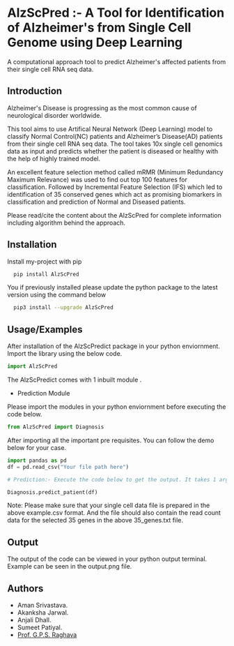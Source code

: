 
# AlzScPred :- A Tool for Identification of Alzheimer's from Single Cell Genome using Deep Learning

A computational approach tool to predict Alzheimer's affected patients from their single cell RNA seq data.


## Introduction

Alzheimer's Disease is progressing as the most common cause of neurological disorder worldwide. 

This tool aims to use Artifical Neural Network (Deep Learning) model to classify Normal Control(NC) patients and Alzheimer’s Disease(AD) patients from
their single cell RNA seq data. The tool takes 10x single cell genomics data as input and predicts whether the patient is diseased or healthy with the help of highly trained model.

An excellent feature selection method called mRMR (Minimum Redundancy Maximum Relevance) was used to find out top 100 features for classification. 
Followed by Incremental Feature Selection (IFS) which led to identification of 35 conserved genes which act as promising biomarkers
in classification and prediction of Normal and Diseased patients.

Please read/cite the content about the AlzScPred for complete information including algorithm behind the approach.
## Installation

Install my-project with pip

```bash
  pip install AlzScPred
```
    
You if previously installed please update the python package to the latest version using the command below

```bash
  pip3 install --upgrade AlzScPred
```
## Usage/Examples

After installation of the AlzScPredict package in your python enviornment. Import the library using the below code.


```python
import AlzScPred
```
The AlzScPredict comes with 1 inbuilt module . 

- Prediction Module

Please import the modules in your python enviornment before executing the code below.

```python
from AlzScPred import Diagnosis

```

After importing all the important pre requisites. You can follow the demo below for your case.


```python
import pandas as pd
df = pd.read_csv("Your file path here")

# Prediction:- Execute the code below to get the output. It takes 1 argument i.e the dataframe with features in columns and rows as cells.

Diagnosis.predict_patient(df)

```

Note: Please make sure that your single cell data file is prepared in the above example.csv format. And the file should also contain the read count data for the selected 35 genes in the above 35_genes.txt file.

## Output

The output of the code can be viewed in your python output terminal. Example can be seen in the output.png file.
## Authors

- Aman Srivastava.
- Akanksha Jarwal. 
- Anjali Dhall.
- Sumeet Patiyal.
- [Prof. G.P.S. Raghava](https://www.github.com/octokatherine)
